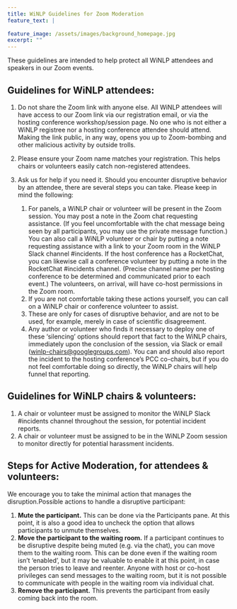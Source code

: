 ```yaml
---
title: WiNLP Guidelines for Zoom Moderation
feature_text: |
  
feature_image: /assets/images/background_homepage.jpg
excerpt: ""
---
```


These guidelines are intended to help protect all WiNLP attendees and speakers in our Zoom events. 

## Guidelines for WiNLP attendees:

1. Do not share the Zoom link with anyone else. All WiNLP attendees will have access to our Zoom link via our registration email, or via the hosting conference workshop/session page. No one who is not either a WiNLP registree nor a hosting conference attendee should attend. Making the link public, in any way, opens you up to Zoom-bombing and other malicious activity by outside trolls.

2. Please ensure your Zoom name matches your registration. This helps chairs or volunteers easily catch non-registered attendees.

3. Ask us for help if you need it. Should you encounter disruptive behavior by an attendee, there are several steps you can take. Please keep in mind the following:   
    1. For panels, a WiNLP chair or volunteer will be present in the Zoom session. You may post a note in the Zoom chat requesting assistance. (If you feel uncomfortable with the chat message being seen by all participants, you may use the private message function.)  You can also call a WiNLP volunteer or chair by putting a note requesting assistance with a link to your Zoom room in the WiNLP Slack channel #incidents. If the host conference has a RocketChat, you can likewise call a conference volunteer by putting a note in the RocketChat #incidents channel. (Precise channel name per hosting conference to be determined and communicated prior to each event.) The volunteers, on arrival, will have co-host permissions in the Zoom room.
    2. If you are not comfortable taking these actions yourself, you can call on a WiNLP chair or conference volunteer to assist. 
    3. These are only for cases of disruptive behavior, and are not to be used, for example, merely in case of scientific disagreement.
    4. Any author or volunteer who finds it necessary to deploy one of these ‘silencing’ options should report that fact to the WiNLP chairs, immediately upon the conclusion of the session, via Slack or email ([winlp-chairs@googlegroups.com](mailto:winlp-chairs@googlegroups.com)). You can and should also report the incident to the hosting conference’s PCC co-chairs, but if you do not feel comfortable doing so directly, the WiNLP chairs will help funnel that reporting. 

## Guidelines for WiNLP chairs & volunteers:

1. A chair or volunteer must be assigned to monitor the WiNLP Slack #incidents channel throughout the session, for potential incident reports. 
2. A chair or volunteer must be assigned to be in the WiNLP Zoom session to monitor directly for potential harassment incidents.

## Steps for Active Moderation, for attendees & volunteers:

We encourage you to take the minimal action that manages the disruption.Possible actions to handle a disruptive participant: 

1. **Mute the participant.** This can be done via the Participants pane. At this point, it is also a good idea to uncheck the option that allows participants to unmute themselves.
2. **Move the participant to the waiting room.** If a participant continues to be disruptive despite being muted (e.g. via the chat), you can move them to the waiting room. This can be done even if the waiting room isn’t ‘enabled’, but it may be valuable to enable it at this point, in case the person tries to leave and reenter. Anyone with host or co-host privileges can send messages to the waiting room, but it is not possible to communicate with people in the waiting room via individual chat.
3. **Remove the participant.** This prevents the participant from easily coming back into the room.